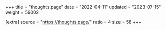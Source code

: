 +++
title = "thoughts.page"
date = "2022-04-11"
updated = "2023-07-15"
weight = 59002

[extra]
source = "https://thoughts.page/"
ratio = 4
size = 58
+++
